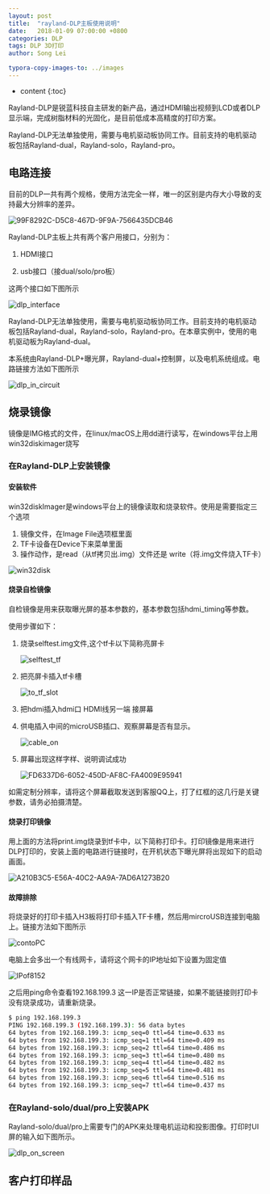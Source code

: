 ```yaml
---
layout: post
title:  "rayland-DLP主板使用说明"
date:   2018-01-09 07:00:00 +0800
categories: DLP 
tags: DLP 3D打印 
author: Song Lei

typora-copy-images-to: ../images
---
```


* content
{:toc}

Rayland-DLP是锐蓝科技自主研发的新产品，通过HDMI输出视频到LCD或者DLP显示端，完成树脂材料的光固化，是目前低成本高精度的打印方案。

Rayland-DLP无法单独使用，需要与电机驱动板协同工作。目前支持的电机驱动板包括Rayland-dual，Rayland-solo，Rayland-pro。

## 电路连接

目前的DLP一共有两个规格，使用方法完全一样，唯一的区别是内存大小导致的支持最大分辨率的差异。

![99F8292C-D5C8-467D-9F9A-7566435DCB46]({{site.baseurl}}/images/99F8292C-D5C8-467D-9F9A-7566435DCB46.png)

Rayland-DLP主板上共有两个客户用接口，分别为：

1. HDMI接口

2. usb接口（接dual/solo/pro板）

这两个接口如下图所示

 ![dlp_interface]({{site.baseurl}}/images/dlp_interface.jpg)

Rayland-DLP无法单独使用，需要与电机驱动板协同工作。目前支持的电机驱动板包括Rayland-dual，Rayland-solo，Rayland-pro。在本章实例中，使用的电机驱动板为Rayland-dual。

本系统由Rayland-DLP+曝光屏，Rayland-dual+控制屏，以及电机系统组成。电路链接方法如下图所示

![dlp_in_circuit]({{site.baseurl}}/images/dlp_in_circuit.jpg)

## 烧录镜像

镜像是IMG格式的文件，在linux/macOS上用dd进行读写，在windows平台上用win32diskimager烧写

### 在Rayland-DLP上安装镜像
#### 安装软件

win32diskImager是windows平台上的镜像读取和烧录软件。使用是需要指定三个选项

1. 镜像文件，在Image File选项框里面
2. TF卡设备在Device下来菜单里面
3. 操作动作，是read（从tf拷贝出.img）文件还是 write（将.img文件烧入TF卡）

![win32disk]({{site.baseurl}}/images/win32disk.jpg)

#### 烧录自检镜像

自检镜像是用来获取曝光屏的基本参数的，基本参数包括hdmi_timing等参数。

使用步骤如下：

1. 烧录selftest.img文件,这个tf卡以下简称亮屏卡

   ![selftest_tf]({{site.baseurl}}/images/selftest_tf.png)

2. 把亮屏卡插入tf卡槽

   ![to_tf_slot]({{site.baseurl}}/images/to_tf_slot.png)

3. 把hdmi插入hdmi口 HDMI线另一端 接屏幕

4. 供电插入中间的microUSB插口、观察屏幕是否有显示。

   ![cable_on]({{site.baseurl}}/images/cable_on.png)

5. 屏幕出现这样字样、说明调试成功

   ![FD6337D6-6052-450D-AF8C-FA4009E95941]({{site.baseurl}}/images/FD6337D6-6052-450D-AF8C-FA4009E95941.png)

如需定制分辨率，请将这个屏幕截取发送到客服QQ上，打了红框的这几行是关键参数，请务必拍摄清楚。

#### 烧录打印镜像

用上面的方法将print.img烧录到tf卡中，以下简称打印卡。打印镜像是用来进行DLP打印的，安装上面的电路进行链接时，在开机状态下曝光屏将出现如下的启动画面。

![A210B3C5-E56A-40C2-AA9A-7AD6A1273B20]({{site.baseurl}}/images/A210B3C5-E56A-40C2-AA9A-7AD6A1273B20.png)

#### 故障排除

将烧录好的打印卡插入H3板将打印卡插入TF卡槽，然后用mircroUSB连接到电脑上。链接方法如下图所示

![contoPC]({{site.baseurl}}/images/contoPC.jpeg)

电脑上会多出一个有线网卡，请将这个网卡的IP地址如下设置为固定值

![IPof8152]({{site.baseurl}}/images/IPof8152.png)

之后用ping命令查看192.168.199.3 这一IP是否正常链接，如果不能链接则打印卡没有烧录成功，请重新烧录。

```sh
$ ping 192.168.199.3
PING 192.168.199.3 (192.168.199.3): 56 data bytes
64 bytes from 192.168.199.3: icmp_seq=0 ttl=64 time=0.633 ms
64 bytes from 192.168.199.3: icmp_seq=1 ttl=64 time=0.409 ms
64 bytes from 192.168.199.3: icmp_seq=2 ttl=64 time=0.486 ms
64 bytes from 192.168.199.3: icmp_seq=3 ttl=64 time=0.480 ms
64 bytes from 192.168.199.3: icmp_seq=4 ttl=64 time=0.482 ms
64 bytes from 192.168.199.3: icmp_seq=5 ttl=64 time=0.481 ms
64 bytes from 192.168.199.3: icmp_seq=6 ttl=64 time=0.516 ms
64 bytes from 192.168.199.3: icmp_seq=7 ttl=64 time=0.437 ms
```


### 在Rayland-solo/dual/pro上安装APK
Rayland-solo/dual/pro上需要专门的APK来处理电机运动和投影图像。打印时UI屏的输入如下图所示。

![dlp_on_screen]({{site.baseurl}}/images/dlp_on_screen.png)

## 客户打印样品


